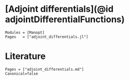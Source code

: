 # [Adjoint differentials](@id adjointDifferentialFunctions)

```@autodocs
Modules = [Manopt]
Pages   = ["adjoint_differentials.jl"]
```

# Literature

```@bibliography
Pages = ["adjoint_differentials.md"]
Canonical=false
```